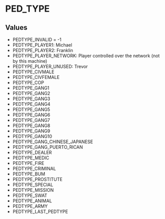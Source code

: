 # PED_TYPE

## Values
* PEDTYPE_INVALID = -1
* PEDTYPE_PLAYER1: Michael
* PEDTYPE_PLAYER2: Franklin
* PEDTYPE_PLAYER_NETWORK: Player controlled over the network (not by this machine)
* PEDTYPE_PLAYER_UNUSED: Trevor
* PEDTYPE_CIVMALE
* PEDTYPE_CIVFEMALE
* PEDTYPE_COP
* PEDTYPE_GANG1
* PEDTYPE_GANG2
* PEDTYPE_GANG3
* PEDTYPE_GANG4
* PEDTYPE_GANG5
* PEDTYPE_GANG6
* PEDTYPE_GANG7
* PEDTYPE_GANG8
* PEDTYPE_GANG9
* PEDTYPE_GANG10
* PEDTYPE_GANG_CHINESE_JAPANESE
* PEDTYPE_GANG_PUERTO_RICAN
* PEDTYPE_DEALER
* PEDTYPE_MEDIC
* PEDTYPE_FIRE
* PEDTYPE_CRIMINAL
* PEDTYPE_BUM
* PEDTYPE_PROSTITUTE
* PEDTYPE_SPECIAL
* PEDTYPE_MISSION
* PEDTYPE_SWAT
* PEDTYPE_ANIMAL
* PEDTYPE_ARMY
* PEDTYPE_LAST_PEDTYPE